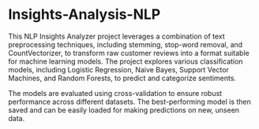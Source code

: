 # Insights-Analysis-NLP
This NLP Insights Analyzer project leverages a combination of text preprocessing techniques, including stemming, stop-word removal, and CountVectorizer, to transform raw customer reviews into a format suitable for machine learning models. The project explores various classification models, including Logistic Regression, Naive Bayes, Support Vector Machines, and Random Forests, to predict and categorize sentiments.

The models are evaluated using cross-validation to ensure robust performance across different datasets. The best-performing model is then saved and can be easily loaded for making predictions on new, unseen data.
